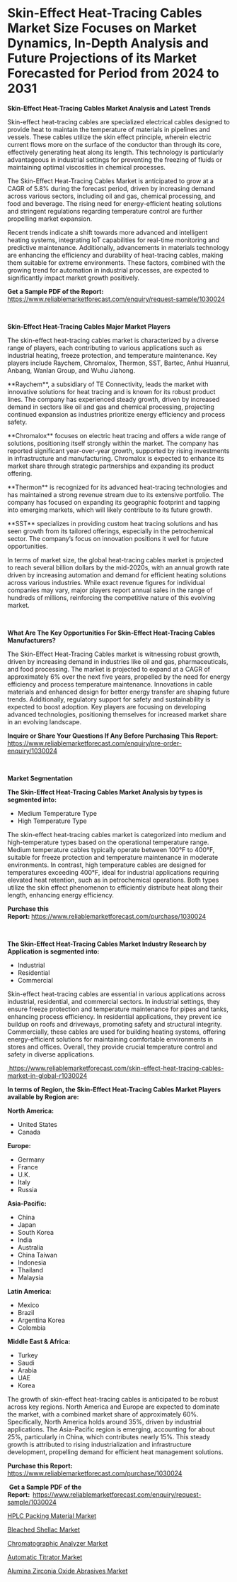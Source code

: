 <p><h1>Skin-Effect Heat-Tracing Cables Market Size Focuses on Market Dynamics, In-Depth Analysis and Future Projections of its Market Forecasted for Period from 2024 to 2031</h1></p><p><strong>Skin-Effect Heat-Tracing Cables Market Analysis and Latest Trends</strong></p>
<p><p>Skin-effect heat-tracing cables are specialized electrical cables designed to provide heat to maintain the temperature of materials in pipelines and vessels. These cables utilize the skin effect principle, wherein electric current flows more on the surface of the conductor than through its core, effectively generating heat along its length. This technology is particularly advantageous in industrial settings for preventing the freezing of fluids or maintaining optimal viscosities in chemical processes.</p><p>The Skin-Effect Heat-Tracing Cables Market is anticipated to grow at a CAGR of 5.8% during the forecast period, driven by increasing demand across various sectors, including oil and gas, chemical processing, and food and beverage. The rising need for energy-efficient heating solutions and stringent regulations regarding temperature control are further propelling market expansion. </p><p>Recent trends indicate a shift towards more advanced and intelligent heating systems, integrating IoT capabilities for real-time monitoring and predictive maintenance. Additionally, advancements in materials technology are enhancing the efficiency and durability of heat-tracing cables, making them suitable for extreme environments. These factors, combined with the growing trend for automation in industrial processes, are expected to significantly impact market growth positively.</p></p>
<p><strong>Get a Sample PDF of the Report:&nbsp;</strong> <a href="https://www.reliablemarketforecast.com/enquiry/request-sample/1030024?utm_campaign=1600&utm_medium=2&utm_source=Github&utm_content=ia&utm_term=18102024&utm_id=skin-effect-heat-tracing-cables">https://www.reliablemarketforecast.com/enquiry/request-sample/1030024</a></p>
<p>&nbsp;</p>
<p><strong>Skin-Effect Heat-Tracing Cables Major Market Players</strong></p>
<p><p>The skin-effect heat-tracing cables market is characterized by a diverse range of players, each contributing to various applications such as industrial heating, freeze protection, and temperature maintenance. Key players include Raychem, Chromalox, Thermon, SST, Bartec, Anhui Huanrui, Anbang, Wanlan Group, and Wuhu Jiahong.</p><p>**Raychem**, a subsidiary of TE Connectivity, leads the market with innovative solutions for heat tracing and is known for its robust product lines. The company has experienced steady growth, driven by increased demand in sectors like oil and gas and chemical processing, projecting continued expansion as industries prioritize energy efficiency and process safety.</p><p>**Chromalox** focuses on electric heat tracing and offers a wide range of solutions, positioning itself strongly within the market. The company has reported significant year-over-year growth, supported by rising investments in infrastructure and manufacturing. Chromalox is expected to enhance its market share through strategic partnerships and expanding its product offering.</p><p>**Thermon** is recognized for its advanced heat-tracing technologies and has maintained a strong revenue stream due to its extensive portfolio. The company has focused on expanding its geographic footprint and tapping into emerging markets, which will likely contribute to its future growth.</p><p>**SST** specializes in providing custom heat tracing solutions and has seen growth from its tailored offerings, especially in the petrochemical sector. The company’s focus on innovation positions it well for future opportunities.</p><p>In terms of market size, the global heat-tracing cables market is projected to reach several billion dollars by the mid-2020s, with an annual growth rate driven by increasing automation and demand for efficient heating solutions across various industries. While exact revenue figures for individual companies may vary, major players report annual sales in the range of hundreds of millions, reinforcing the competitive nature of this evolving market.</p></p>
<p>&nbsp;</p>
<p><strong>What Are The Key Opportunities For Skin-Effect Heat-Tracing Cables Manufacturers?</strong></p>
<p><p>The Skin-Effect Heat-Tracing Cables market is witnessing robust growth, driven by increasing demand in industries like oil and gas, pharmaceuticals, and food processing. The market is projected to expand at a CAGR of approximately 6% over the next five years, propelled by the need for energy efficiency and process temperature maintenance. Innovations in cable materials and enhanced design for better energy transfer are shaping future trends. Additionally, regulatory support for safety and sustainability is expected to boost adoption. Key players are focusing on developing advanced technologies, positioning themselves for increased market share in an evolving landscape.</p></p>
<p><strong>Inquire or Share Your Questions If Any Before Purchasing This Report:</strong> <a href="https://www.reliablemarketforecast.com/enquiry/pre-order-enquiry/1030024?utm_campaign=1600&utm_medium=2&utm_source=Github&utm_content=ia&utm_term=18102024&utm_id=skin-effect-heat-tracing-cables">https://www.reliablemarketforecast.com/enquiry/pre-order-enquiry/1030024</a></p>
<p>&nbsp;</p>
<p><strong>Market Segmentation</strong></p>
<p><strong>The Skin-Effect Heat-Tracing Cables Market Analysis by types is segmented into:</strong></p>
<p><ul><li>Medium Temperature Type</li><li>High Temperature Type</li></ul></p>
<p><p>The skin-effect heat-tracing cables market is categorized into medium and high-temperature types based on the operational temperature range. Medium temperature cables typically operate between 100°F to 400°F, suitable for freeze protection and temperature maintenance in moderate environments. In contrast, high temperature cables are designed for temperatures exceeding 400°F, ideal for industrial applications requiring elevated heat retention, such as in petrochemical operations. Both types utilize the skin effect phenomenon to efficiently distribute heat along their length, enhancing energy efficiency.</p></p>
<p><strong>Purchase this Report:&nbsp;</strong><a href="https://www.reliablemarketforecast.com/purchase/1030024?utm_campaign=1600&utm_medium=2&utm_source=Github&utm_content=ia&utm_term=18102024&utm_id=skin-effect-heat-tracing-cables">https://www.reliablemarketforecast.com/purchase/1030024</a></p>
<p>&nbsp;</p>
<p><strong>The Skin-Effect Heat-Tracing Cables Market Industry Research by Application is segmented into:</strong></p>
<p><ul><li>Industrial</li><li>Residential</li><li>Commercial</li></ul></p>
<p><p>Skin-effect heat-tracing cables are essential in various applications across industrial, residential, and commercial sectors. In industrial settings, they ensure freeze protection and temperature maintenance for pipes and tanks, enhancing process efficiency. In residential applications, they prevent ice buildup on roofs and driveways, promoting safety and structural integrity. Commercially, these cables are used for building heating systems, offering energy-efficient solutions for maintaining comfortable environments in stores and offices. Overall, they provide crucial temperature control and safety in diverse applications.</p></p>
<p><a href="https://www.reliablemarketforecast.com/skin-effect-heat-tracing-cables-market-in-global-r1030024?utm_campaign=1600&utm_medium=2&utm_source=Github&utm_content=ia&utm_term=18102024&utm_id=skin-effect-heat-tracing-cables">&nbsp;https://www.reliablemarketforecast.com/skin-effect-heat-tracing-cables-market-in-global-r1030024</a></p>
<p><strong>In terms of Region, the Skin-Effect Heat-Tracing Cables Market Players available by Region are:</strong></p>
<p>
    <p> <strong> North America: </strong>
        <ul>
            <li>United States</li>
            <li>Canada</li>
        </ul>
        </p> 
    <p> <strong> Europe: </strong>
        <ul>
            <li>Germany</li>
            <li>France</li>
            <li>U.K.</li>
            <li>Italy</li>
            <li>Russia</li>
        </ul>
        </p> 
    <p> <strong> Asia-Pacific: </strong>
        <ul>
            <li>China</li>
            <li>Japan</li>
            <li>South Korea</li>
            <li>India</li>
            <li>Australia</li>
            <li>China Taiwan</li>
            <li>Indonesia</li>
            <li>Thailand</li>
            <li>Malaysia</li>
        </ul>
        </p> 
    <p> <strong> Latin America: </strong>
        <ul>
            <li>Mexico</li>
            <li>Brazil</li>
            <li>Argentina Korea</li>
            <li>Colombia</li>
        </ul>
        </p> 
    <p> <strong> Middle East & Africa: </strong>
        <ul>
            <li>Turkey</li>
            <li>Saudi</li>
            <li>Arabia</li>
            <li>UAE</li>
            <li>Korea</li>
        </ul>
    </p>
    </p>
<p><p>The growth of skin-effect heat-tracing cables is anticipated to be robust across key regions. North America and Europe are expected to dominate the market, with a combined market share of approximately 60%. Specifically, North America holds around 35%, driven by industrial applications. The Asia-Pacific region is emerging, accounting for about 25%, particularly in China, which contributes nearly 15%. This steady growth is attributed to rising industrialization and infrastructure development, propelling demand for efficient heat management solutions.</p></p>
<p><strong>Purchase this Report: </strong><a href="https://www.reliablemarketforecast.com/purchase/1030024?utm_campaign=1600&utm_medium=2&utm_source=Github&utm_content=ia&utm_term=18102024&utm_id=skin-effect-heat-tracing-cables">https://www.reliablemarketforecast.com/purchase/1030024</a></p>
<p>&nbsp;<strong>Get a Sample PDF of the Report:&nbsp;&nbsp;</strong><a href="https://www.reliablemarketforecast.com/enquiry/request-sample/1030024?utm_campaign=1600&utm_medium=2&utm_source=Github&utm_content=ia&utm_term=18102024&utm_id=skin-effect-heat-tracing-cables">https://www.reliablemarketforecast.com/enquiry/request-sample/1030024</a></p>
<p><strong></strong></p>
<p><p><a href="https://medium.com/@trinityagqtf/hplc-packing-material-market-size-share-competitive-landscape-and-trend-analysis-report-by-type-5db150038b80?postPublishedType=repub&utm_campaign=1600&utm_medium=2&utm_source=Github&utm_content=ia&utm_term=18102024&utm_id=skin-effect-heat-tracing-cables">HPLC Packing Material Market</a></p><p><a href="https://medium.com/@trinityagqtf/bleached-shellac-market-outlook-current-assessment-and-future-projections-2024-2031-76735ed0b762?postPublishedType=repub&utm_campaign=1600&utm_medium=2&utm_source=Github&utm_content=ia&utm_term=18102024&utm_id=skin-effect-heat-tracing-cables">Bleached Shellac Market</a></p><p><a href="https://www.linkedin.com/pulse/chromatographic-analyzer-market-maturity-analysis-regional-yosif?utm_campaign=1600&utm_medium=2&utm_source=Github&utm_content=ia&utm_term=18102024&utm_id=skin-effect-heat-tracing-cables">Chromatographic Analyzer Market</a></p><p><a href="https://www.linkedin.com/pulse/automatic-titrator-market-size-share-trends-analysis-report-end-h9gof?utm_campaign=1600&utm_medium=2&utm_source=Github&utm_content=ia&utm_term=18102024&utm_id=skin-effect-heat-tracing-cables">Automatic Titrator Market</a></p><p><a href="https://github.com/santosh758595/Market-Research-Report-List-6/blob/main/alumina-zirconia-oxide-abrasives-market.md?utm_campaign=1600&utm_medium=2&utm_source=Github&utm_content=ia&utm_term=18102024&utm_id=skin-effect-heat-tracing-cables">Alumina Zirconia Oxide Abrasives Market</a></p></p>